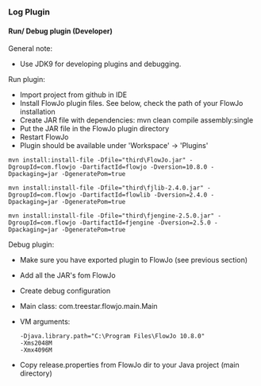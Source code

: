 ### Log Plugin 

#### Run/ Debug plugin (Developer)

General note:

- Use JDK9 for developing plugins and debugging.

Run plugin:
* Import project from github in IDE
* Install FlowJo plugin files. See below, check the path of your FlowJo installation
* Create JAR file with dependencies: mvn clean compile assembly:single
* Put the JAR file in the FlowJo plugin directory
* Restart FlowJo
* Plugin should be available under 'Workspace' -> 'Plugins'

```
mvn install:install-file -Dfile="third\FlowJo.jar" -DgroupId=com.flowjo -DartifactId=flowjo -Dversion=10.8.0 -Dpackaging=jar -DgeneratePom=true

mvn install:install-file -Dfile="third\fjlib-2.4.0.jar" -DgroupId=com.flowjo -DartifactId=flowlib -Dversion=2.4.0 -Dpackaging=jar -DgeneratePom=true

mvn install:install-file -Dfile="third\fjengine-2.5.0.jar" -DgroupId=com.flowjo -DartifactId=fjengine -Dversion=2.5.0 -Dpackaging=jar -DgeneratePom=true

```

Debug plugin:

* Make sure you have exported plugin to FlowJo (see previous section)
* Add all the JAR's fom FlowJo
* Create debug configuration
* Main class: com.treestar.flowjo.main.Main
* VM arguments:

	```
	-Djava.library.path="C:\Program Files\FlowJo 10.8.0"
	-Xms2048M
	-Xmx4096M
	```
* Copy release.properties from FlowJo dir to your Java project (main directory)
